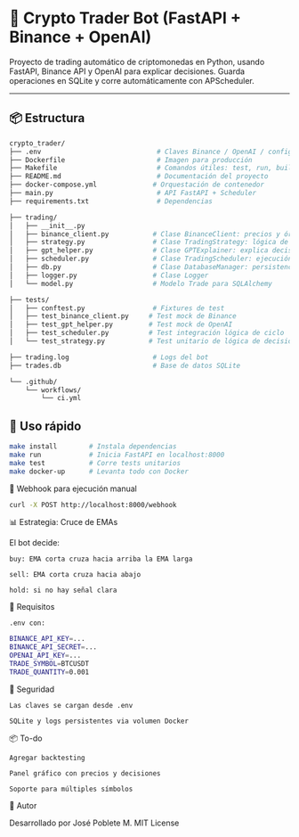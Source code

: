 # 🤖 Crypto Trader Bot (FastAPI + Binance + OpenAI)

Proyecto de trading automático de criptomonedas en Python, usando FastAPI, Binance API y OpenAI para explicar decisiones. Guarda operaciones en SQLite y corre automáticamente con APScheduler.

---

## 📦 Estructura
```bash
crypto_trader/
├── .env                             # Claves Binance / OpenAI / configuración
├── Dockerfile                       # Imagen para producción
├── Makefile                         # Comandos útiles: test, run, build
├── README.md                        # Documentación del proyecto
├── docker-compose.yml              # Orquestación de contenedor
├── main.py                          # API FastAPI + Scheduler
├── requirements.txt                 # Dependencias

├── trading/
│   ├── __init__.py
│   ├── binance_client.py           # Clase BinanceClient: precios y órdenes
│   ├── strategy.py                 # Clase TradingStrategy: lógica de EMA
│   ├── gpt_helper.py               # Clase GPTExplainer: explica decisiones
│   ├── scheduler.py                # Clase TradingScheduler: ejecución cíclica
│   ├── db.py                       # Clase DatabaseManager: persistencia SQLite
│   ├── logger.py                   # Clase Logger
│   └── model.py                    # Modelo Trade para SQLAlchemy

├── tests/
│   ├── conftest.py                 # Fixtures de test
│   ├── test_binance_client.py     # Test mock de Binance
│   ├── test_gpt_helper.py         # Test mock de OpenAI
│   ├── test_scheduler.py          # Test integración lógica de ciclo
│   └── test_strategy.py           # Test unitario de lógica de decisión

├── trading.log                     # Logs del bot
├── trades.db                       # Base de datos SQLite

└── .github/
    └── workflows/
        └── ci.yml      
```

## 🚀 Uso rápido

```bash
make install        # Instala dependencias
make run            # Inicia FastAPI en localhost:8000
make test           # Corre tests unitarios
make docker-up      # Levanta todo con Docker
```


🔁 Webhook para ejecución manual

```bash
curl -X POST http://localhost:8000/webhook
```

📊 Estrategia: Cruce de EMAs

El bot decide:

    buy: EMA corta cruza hacia arriba la EMA larga

    sell: EMA corta cruza hacia abajo

    hold: si no hay señal clara

📄 Requisitos

    .env con:


```bash
BINANCE_API_KEY=...
BINANCE_API_SECRET=...
OPENAI_API_KEY=...
TRADE_SYMBOL=BTCUSDT
TRADE_QUANTITY=0.001
```

🔐 Seguridad

    Las claves se cargan desde .env

    SQLite y logs persistentes via volumen Docker

📦 To-do

    Agregar backtesting

    Panel gráfico con precios y decisiones

    Soporte para múltiples símbolos

🧠 Autor

Desarrollado por José Poblete M.
MIT License

